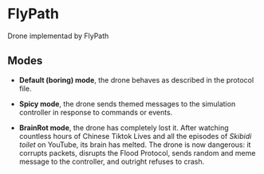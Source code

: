 # FlyPath

Drone implementad by FlyPath

## Modes

- **Default (boring) mode**, the drone behaves as described in the protocol file.

- **Spicy mode**, the drone sends themed messages to the simulation controller in response to commands or events.

- **BrainRot mode**, the drone has completely lost it. After watching countless hours of Chinese Tiktok Lives and all the episodes of *Skibidi toilet* on YouTube, its brain has melted. The drone is now dangerous: it corrupts packets, disrupts the Flood Protocol, sends random and meme message to the controller, and outright refuses to crash.
